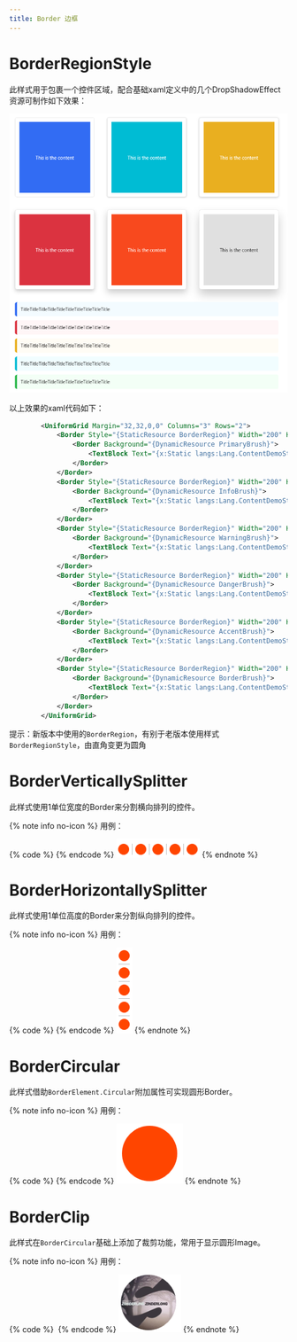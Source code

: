 ```yaml
---
title: Border 边框
---
```


# BorderRegionStyle

此样式用于包裹一个控件区域，配合基础xaml定义中的几个DropShadowEffect资源可制作如下效果：

![Border](https://raw.githubusercontent.com/HandyOrg/HandyOrgResource/master/HandyControl/Resources/Border.png)

以上效果的xaml代码如下：

``` xml
        <UniformGrid Margin="32,32,0,0" Columns="3" Rows="2">
            <Border Style="{StaticResource BorderRegion}" Width="200" Height="200" Margin="0,0,32,32">
                <Border Background="{DynamicResource PrimaryBrush}">
                    <TextBlock Text="{x:Static langs:Lang.ContentDemoStr}" VerticalAlignment="Center" HorizontalAlignment="Center" Foreground="White"/>
                </Border>
            </Border>
            <Border Style="{StaticResource BorderRegion}" Width="200" Height="200" Margin="0,0,32,32" Effect="{StaticResource EffectShadow1}">
                <Border Background="{DynamicResource InfoBrush}">
                    <TextBlock Text="{x:Static langs:Lang.ContentDemoStr}" VerticalAlignment="Center" HorizontalAlignment="Center" Foreground="White"/>
                </Border>
            </Border>
            <Border Style="{StaticResource BorderRegion}" Width="200" Height="200" Margin="0,0,32,32" Effect="{StaticResource EffectShadow2}">
                <Border Background="{DynamicResource WarningBrush}">
                    <TextBlock Text="{x:Static langs:Lang.ContentDemoStr}" VerticalAlignment="Center" HorizontalAlignment="Center" Foreground="White"/>
                </Border>
            </Border>
            <Border Style="{StaticResource BorderRegion}" Width="200" Height="200"  Margin="0,0,32,32" Effect="{StaticResource EffectShadow3}">
                <Border Background="{DynamicResource DangerBrush}">
                    <TextBlock Text="{x:Static langs:Lang.ContentDemoStr}" VerticalAlignment="Center" HorizontalAlignment="Center" Foreground="White"/>
                </Border>
            </Border>
            <Border Style="{StaticResource BorderRegion}" Width="200" Height="200"  Margin="0,0,32,32" Effect="{StaticResource EffectShadow4}">
                <Border Background="{DynamicResource AccentBrush}">
                    <TextBlock Text="{x:Static langs:Lang.ContentDemoStr}" VerticalAlignment="Center" HorizontalAlignment="Center" Foreground="White"/>
                </Border>
            </Border>
            <Border Style="{StaticResource BorderRegion}" Width="200" Height="200"  Margin="0,0,32,32" Effect="{StaticResource EffectShadow5}">
                <Border Background="{DynamicResource BorderBrush}">
                    <TextBlock Text="{x:Static langs:Lang.ContentDemoStr}" VerticalAlignment="Center" HorizontalAlignment="Center"/>
                </Border>
            </Border>
        </UniformGrid>
```

提示：新版本中使用的`BorderRegion`，有别于老版本使用样式`BorderRegionStyle`，由直角变更为圆角

# BorderVerticallySplitter

此样式使用1单位宽度的Border来分割横向排列的控件。

{% note info no-icon %}
用例：

{% code %}
<StackPanel Height="20" Orientation="Horizontal">
    <Ellipse Margin="5,0" Fill="OrangeRed" Width="20" Height="20"/>
    <Border Style="{StaticResource BorderVerticallySplitter}"/>
    <Ellipse Margin="5,0" Fill="OrangeRed" Width="20" Height="20"/>
    <Border Style="{StaticResource BorderVerticallySplitter}"/>
    <Ellipse Margin="5,0" Fill="OrangeRed" Width="20" Height="20"/>
    <Border Style="{StaticResource BorderVerticallySplitter}"/>
    <Ellipse Margin="5,0" Fill="OrangeRed" Width="20" Height="20"/>
    <Border Style="{StaticResource BorderVerticallySplitter}"/>
    <Ellipse Margin="5,0" Fill="OrangeRed" Width="20" Height="20"/>
</StackPanel>
{% endcode %}
![BorderVerticallySplitter](https://raw.githubusercontent.com/HandyOrg/HandyOrgResource/master/HandyControl/Doc/native_controls/BorderVerticallySplitter_1.png)
{% endnote %}

# BorderHorizontallySplitter

此样式使用1单位高度的Border来分割纵向排列的控件。

{% note info no-icon %}
用例：

{% code %}
<StackPanel Width="20">
    <Ellipse Margin="0,5" Fill="OrangeRed" Width="20" Height="20"/>
    <Border Style="{StaticResource BorderHorizontallySplitter}"/>
    <Ellipse Margin="0,5" Fill="OrangeRed" Width="20" Height="20"/>
    <Border Style="{StaticResource BorderHorizontallySplitter}"/>
    <Ellipse Margin="0,5" Fill="OrangeRed" Width="20" Height="20"/>
    <Border Style="{StaticResource BorderHorizontallySplitter}"/>
    <Ellipse Margin="0,5" Fill="OrangeRed" Width="20" Height="20"/>
    <Border Style="{StaticResource BorderHorizontallySplitter}"/>
    <Ellipse Margin="0,5" Fill="OrangeRed" Width="20" Height="20"/>
</StackPanel>
{% endcode %}
![BorderHorizontallySplitter](https://raw.githubusercontent.com/HandyOrg/HandyOrgResource/master/HandyControl/Doc/native_controls/BorderHorizontallySplitter_1.png)
{% endnote %}

# BorderCircular

此样式借助`BorderElement.Circular`附加属性可实现圆形Border。

{% note info no-icon %}
用例：

{% code %}
<Border Style="{StaticResource BorderCircular}" Background="OrangeRed" Width="100" Height="100"/>
{% endcode %}
![BorderCircular](https://raw.githubusercontent.com/HandyOrg/HandyOrgResource/master/HandyControl/Doc/native_controls/BorderCircular_1.png)
{% endnote %}

# BorderClip

此样式在`BorderCircular`基础上添加了裁剪功能，常用于显示圆形Image。

{% note info no-icon %}
用例：

{% code %}
<Border Style="{StaticResource BorderClip}" Width="100" Height="100">
    <Image Source="/HandyControlDemo;component/Resources/Img/Album/2.jpg"/>
</Border>
{% endcode %}
![BorderClip](https://raw.githubusercontent.com/HandyOrg/HandyOrgResource/master/HandyControl/Doc/native_controls/BorderClip_1.png)
{% endnote %}